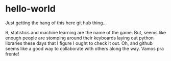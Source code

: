 # hello-world
Just getting the hang of this here git hub thing... 

R, statistics and machine learning are the name of the game. But, seems like enough people are stomping around their keyboards laying out python libraries these days that I figure I ought to check it out.  Oh, and github seems like a good way to collaborate with others along the way. Vamos pra frente!
